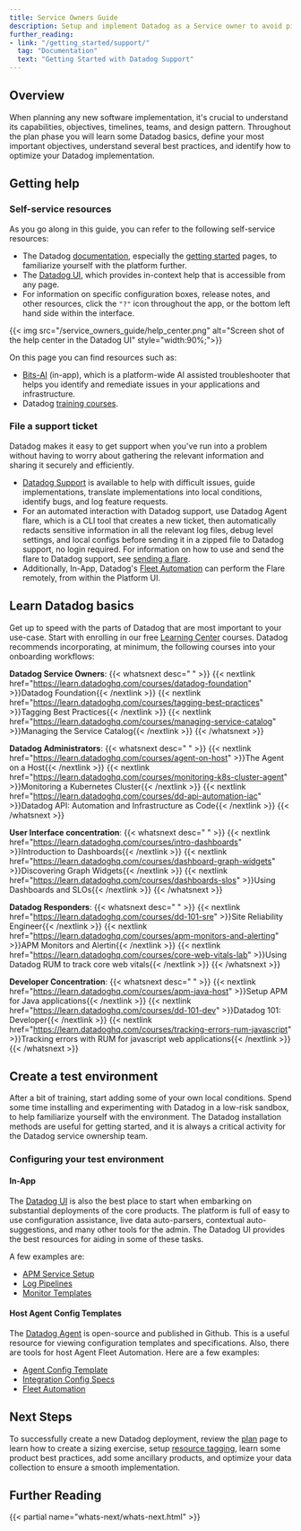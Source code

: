 ```yaml
---
title: Service Owners Guide
description: Setup and implement Datadog as a Service owner to avoid pit-falls down the road
further_reading:
- link: "/getting_started/support/"
  tag: "Documentation"
  text: "Getting Started with Datadog Support"
---
```


## Overview

When planning any new software implementation, it's crucial to understand its capabilities, objectives, timelines, teams, and design pattern. Throughout the plan phase you will learn some Datadog basics, define your most important objectives, understand several best practices, and identify how to optimize your Datadog implementation. 

## Getting help

### Self-service resources

As you go along in this guide, you can refer to the following self-service resources:

* The Datadog [documentation][1], especially the [getting started][2] pages, to familiarize yourself with the platform further.  
* The [Datadog UI][3], which provides in-context help that is accessible from any page.
* For information on specific configuration boxes, release notes, and other resources, click the `"?"` icon throughout the app, or the bottom left hand side within the interface.

{{< img src="/service_owners_guide/help_center.png" alt="Screen shot of the help center in the Datadog UI" style="width:90%;">}}

On this page you can find resources such as:

* [Bits-AI][4] (in-app), which is a platform-wide AI assisted troubleshooter that helps you identify and remediate issues in your applications and infrastructure.  
* Datadog [training courses](#learn-datadog-basics).

### File a support ticket

Datadog makes it easy to get support when you've run into a problem without having to worry about gathering the relevant information and sharing it securely and efficiently.

* [Datadog Support][5] is available to help with difficult issues, guide implementations, translate implementations into local conditions, identify bugs, and log feature requests.  
* For an automated interaction with Datadog support, use Datadog Agent flare, which is a CLI tool that creates a new ticket, then automatically redacts sensitive information in all the relevant log files, debug level settings, and local configs before sending it in a zipped file to Datadog support, no login required. For information on how to use and send the flare to Datadog support, see [sending a flare][6].  
* Additionally, In-App, Datadog's [Fleet Automation][7] can perform the Flare remotely, from within the Platform UI.

## Learn Datadog basics

Get up to speed with the parts of Datadog that are most important to your use-case. Start with enrolling in our free [Learning Center][1] courses. Datadog recommends incorporating, at minimum, the following courses into your onboarding workflows:

**Datadog Service Owners**:
{{< whatsnext desc=" " >}}
    {{< nextlink href="https://learn.datadoghq.com/courses/datadog-foundation" >}}Datadog Foundation{{< /nextlink >}}
    {{< nextlink href="https://learn.datadoghq.com/courses/tagging-best-practices" >}}Tagging Best Practices{{< /nextlink >}}
    {{< nextlink href="https://learn.datadoghq.com/courses/managing-service-catalog" >}}Managing the Service Catalog{{< /nextlink >}}
{{< /whatsnext >}}

**Datadog Administrators**:
{{< whatsnext desc=" " >}}
    {{< nextlink href="https://learn.datadoghq.com/courses/agent-on-host" >}}The Agent on a Host{{< /nextlink >}}
    {{< nextlink href="https://learn.datadoghq.com/courses/monitoring-k8s-cluster-agent" >}}Monitoring a Kubernetes Cluster{{< /nextlink >}}
    {{< nextlink href="https://learn.datadoghq.com/courses/dd-api-automation-iac" >}}Datadog API: Automation and Infrastructure as Code{{< /nextlink >}}
{{< /whatsnext >}} 

**User Interface concentration**:
{{< whatsnext desc=" " >}}
    {{< nextlink href="https://learn.datadoghq.com/courses/intro-dashboards" >}}Introduction to Dashboards{{< /nextlink >}}
    {{< nextlink href="https://learn.datadoghq.com/courses/dashboard-graph-widgets" >}}Discovering Graph Widgets{{< /nextlink >}}
    {{< nextlink href="https://learn.datadoghq.com/courses/dashboards-slos" >}}Using Dashboards and SLOs{{< /nextlink >}}
{{< /whatsnext >}}

**Datadog Responders**:
{{< whatsnext desc=" " >}}
    {{< nextlink href="https://learn.datadoghq.com/courses/dd-101-sre" >}}Site Reliability Engineer{{< /nextlink >}}
    {{< nextlink href="https://learn.datadoghq.com/courses/apm-monitors-and-alerting" >}}APM Monitors and Alertin{{< /nextlink >}}
    {{< nextlink href="https://learn.datadoghq.com/courses/core-web-vitals-lab" >}}Using Datadog RUM to track core web vitals{{< /nextlink >}}
{{< /whatsnext >}}

**Developer Concentration**:
{{< whatsnext desc=" " >}}
    {{< nextlink href="https://learn.datadoghq.com/courses/apm-java-host" >}}Setup APM for Java applications{{< /nextlink >}}
    {{< nextlink href="https://learn.datadoghq.com/courses/dd-101-dev" >}}Datadog 101: Developer{{< /nextlink >}}
    {{< nextlink href="https://learn.datadoghq.com/courses/tracking-errors-rum-javascript" >}}Tracking errors with RUM for javascript web applications{{< /nextlink >}}
{{< /whatsnext >}}

## Create a test environment

After a bit of training, start adding some of your own local conditions. Spend some time installing and experimenting with Datadog in a low-risk sandbox, to help familiarize yourself with the environment. The Datadog installation methods are useful for getting started, and it is always a critical activity for the Datadog service ownership team.  

### Configuring your test environment

#### In-App

The [Datadog UI][8] is also the best place to start when embarking on substantial deployments of the core products. The platform is full of easy to use configuration assistance, live data auto-parsers, contextual auto-suggestions, and many other tools for the admin. The Datadog UI provides the best resources for aiding in some of these tasks. 

A few examples are:

* [APM Service Setup][9]   
* [Log Pipelines][8]   
* [Monitor Templates][10] 

#### Host Agent Config Templates

The [Datadog Agent][2] is open-source and published in Github. This is a useful resource for viewing configuration templates and specifications. Also, there are tools for host Agent Fleet Automation. Here are a few examples:

* [Agent Config Template][3]   
* [Integration Config Specs][4]   
* [Fleet Automation][5]

## Next Steps

To successfully create a new Datadog deployment, review the [plan][11] page to learn how to create a sizing exercise, setup [resource tagging][12], learn some product best practices, add some ancillary products, and optimize your data collection to ensure a smooth implementation.

## Further Reading

{{< partial name="whats-next/whats-next.html" >}}


[1]: https://learn.datadoghq.com/
[2]: https://github.com/DataDog/datadog-agent
[3]: https://github.com/DataDog/datadog-agent/blob/main/pkg/config/config_template.yaml
[4]: https://github.com/DataDog/integrations-core
[5]: https://app.datadoghq.com/fleet
[6]: https://docs.datadoghq.com/getting_started/tagging/unified\_service\_tagging/
[7]: https://docs.datadoghq.com/getting_started/tagging/
[8]: https://app.datadoghq.com/logs/pipelines/pipeline/add
[9]: https://app.datadoghq.com/apm/service-setup
[10]: https://app.datadoghq.com/monitors/recommended
[11]: /service_owners_guide/plan
[12]: /service_owners_guide/plan/#resource-tagging
